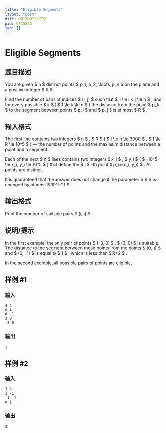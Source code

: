 ```yaml
---
title: "Eligible Segments"
layout: "post"
diff: NOI/NOI+/CTSC
pid: CF1584G
tag: []
---
```


# Eligible Segments

## 题目描述

You are given $ n $ distinct points $ p_1, p_2, \ldots, p_n $ on the plane and a positive integer $ R $ .

Find the number of pairs of indices $ (i, j) $ such that $ 1 \le i < j \le n $ , and for every possible $ k $ ( $ 1 \le k \le n $ ) the distance from the point $ p_k $ to the segment between points $ p_i $ and $ p_j $ is at most $ R $ .

## 输入格式

The first line contains two integers $ n $ , $ R $ ( $ 1 \le n \le 3000 $ , $ 1 \le R \le 10^5 $ ) — the number of points and the maximum distance between a point and a segment.

Each of the next $ n $ lines contains two integers $ x_i $ , $ y_i $ ( $ -10^5 \le x_i, y_i \le 10^5 $ ) that define the $ i $ -th point $ p_i=(x_i, y_i) $ . All points are distinct.

It is guaranteed that the answer does not change if the parameter $ R $ is changed by at most $ 10^{-2} $ .

## 输出格式

Print the number of suitable pairs $ (i, j) $ .

## 说明/提示

In the first example, the only pair of points $ (-3, 0) $ , $ (3, 0) $ is suitable. The distance to the segment between these points from the points $ (0, 1) $ and $ (0, -1) $ is equal to $ 1 $ , which is less than $ R=2 $ .

In the second example, all possible pairs of points are eligible.

## 样例 #1

### 输入

```
4 2
0 1
0 -1
3 0
-3 0
```

### 输出

```
1
```

## 样例 #2

### 输入

```
3 3
1 -1
-1 -1
0 1
```

### 输出

```
3
```

